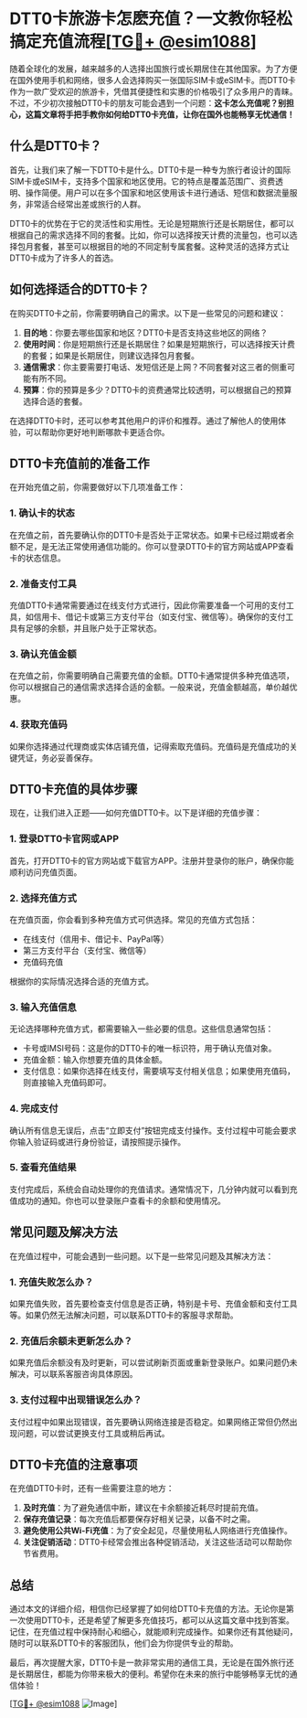 # DTT0卡旅游卡怎麽充值？一文教你轻松搞定充值流程[[TG💪+ @esim1088](https://t.me/s/esim1088)]

随着全球化的发展，越来越多的人选择出国旅行或长期居住在其他国家。为了方便在国外使用手机和网络，很多人会选择购买一张国际SIM卡或eSIM卡。而DTT0卡作为一款广受欢迎的旅游卡，凭借其便捷性和实惠的价格吸引了众多用户的青睐。不过，不少初次接触DTT0卡的朋友可能会遇到一个问题：**这卡怎么充值呢？别担心，这篇文章将手把手教你如何给DTT0卡充值，让你在国外也能畅享无忧通信！**

## 什么是DTT0卡？

首先，让我们来了解一下DTT0卡是什么。DTT0卡是一种专为旅行者设计的国际SIM卡或eSIM卡，支持多个国家和地区使用。它的特点是覆盖范围广、资费透明、操作简便。用户可以在多个国家和地区使用该卡进行通话、短信和数据流量服务，非常适合经常出差或旅行的人群。

DTT0卡的优势在于它的灵活性和实用性。无论是短期旅行还是长期居住，都可以根据自己的需求选择不同的套餐。比如，你可以选择按天计费的流量包，也可以选择包月套餐，甚至可以根据目的地的不同定制专属套餐。这种灵活的选择方式让DTT0卡成为了许多人的首选。

## 如何选择适合的DTT0卡？

在购买DTT0卡之前，你需要明确自己的需求。以下是一些常见的问题和建议：

1. **目的地**：你要去哪些国家和地区？DTT0卡是否支持这些地区的网络？
2. **使用时间**：你是短期旅行还是长期居住？如果是短期旅行，可以选择按天计费的套餐；如果是长期居住，则建议选择包月套餐。
3. **通信需求**：你主要需要打电话、发短信还是上网？不同套餐对这三者的侧重可能有所不同。
4. **预算**：你的预算是多少？DTT0卡的资费通常比较透明，可以根据自己的预算选择合适的套餐。

在选择DTT0卡时，还可以参考其他用户的评价和推荐。通过了解他人的使用体验，可以帮助你更好地判断哪款卡更适合你。

## DTT0卡充值前的准备工作

在开始充值之前，你需要做好以下几项准备工作：

### 1. 确认卡的状态
在充值之前，首先要确认你的DTT0卡是否处于正常状态。如果卡已经过期或者余额不足，是无法正常使用通信功能的。你可以登录DTT0卡的官方网站或APP查看卡的状态信息。

### 2. 准备支付工具
充值DTT0卡通常需要通过在线支付方式进行，因此你需要准备一个可用的支付工具，如信用卡、借记卡或第三方支付平台（如支付宝、微信等）。确保你的支付工具有足够的余额，并且账户处于正常状态。

### 3. 确认充值金额
在充值之前，你需要明确自己需要充值的金额。DTT0卡通常提供多种充值选项，你可以根据自己的通信需求选择合适的金额。一般来说，充值金额越高，单价越优惠。

### 4. 获取充值码
如果你选择通过代理商或实体店铺充值，记得索取充值码。充值码是充值成功的关键凭证，务必妥善保存。

## DTT0卡充值的具体步骤

现在，让我们进入正题——如何充值DTT0卡。以下是详细的充值步骤：

### 1. 登录DTT0卡官网或APP
首先，打开DTT0卡的官方网站或下载官方APP。注册并登录你的账户，确保你能顺利访问充值页面。

### 2. 选择充值方式
在充值页面，你会看到多种充值方式可供选择。常见的充值方式包括：
- 在线支付（信用卡、借记卡、PayPal等）
- 第三方支付平台（支付宝、微信等）
- 充值码充值

根据你的实际情况选择合适的充值方式。

### 3. 输入充值信息
无论选择哪种充值方式，都需要输入一些必要的信息。这些信息通常包括：
- 卡号或IMSI号码：这是你的DTT0卡的唯一标识符，用于确认充值对象。
- 充值金额：输入你想要充值的具体金额。
- 支付信息：如果你选择在线支付，需要填写支付相关信息；如果使用充值码，则直接输入充值码即可。

### 4. 完成支付
确认所有信息无误后，点击“立即支付”按钮完成支付操作。支付过程中可能会要求你输入验证码或进行身份验证，请按照提示操作。

### 5. 查看充值结果
支付完成后，系统会自动处理你的充值请求。通常情况下，几分钟内就可以看到充值成功的通知。你也可以登录账户查看卡的余额和使用情况。

## 常见问题及解决方法

在充值过程中，可能会遇到一些问题。以下是一些常见问题及其解决方法：

### 1. 充值失败怎么办？
如果充值失败，首先要检查支付信息是否正确，特别是卡号、充值金额和支付工具等。如果仍然无法解决问题，可以联系DTT0卡的客服寻求帮助。

### 2. 充值后余额未更新怎么办？
如果充值后余额没有及时更新，可以尝试刷新页面或重新登录账户。如果问题仍未解决，可以联系客服咨询具体原因。

### 3. 支付过程中出现错误怎么办？
支付过程中如果出现错误，首先要确认网络连接是否稳定。如果网络正常但仍然出现问题，可以尝试更换支付工具或稍后再试。

## DTT0卡充值的注意事项

在充值DTT0卡时，还有一些需要注意的地方：

1. **及时充值**：为了避免通信中断，建议在卡余额接近耗尽时提前充值。
2. **保存充值记录**：每次充值后都要保存好相关记录，以备不时之需。
3. **避免使用公共Wi-Fi充值**：为了安全起见，尽量使用私人网络进行充值操作。
4. **关注促销活动**：DTT0卡经常会推出各种促销活动，关注这些活动可以帮助你节省费用。

## 总结

通过本文的详细介绍，相信你已经掌握了如何给DTT0卡充值的方法。无论你是第一次使用DTT0卡，还是希望了解更多充值技巧，都可以从这篇文章中找到答案。记住，在充值过程中保持耐心和细心，就能顺利完成操作。如果你还有其他疑问，随时可以联系DTT0卡的客服团队，他们会为你提供专业的帮助。

最后，再次提醒大家，DTT0卡是一款非常实用的通信工具，无论是在国外旅行还是长期居住，都能为你带来极大的便利。希望你在未来的旅行中能够畅享无忧的通信体验！

[[TG💪+ @esim1088](https://t.me/s/esim1088) ![Image](https://i.postimg.cc/4NQfJmqS/Snipaste-2025-05-13-00-14-12.png)]